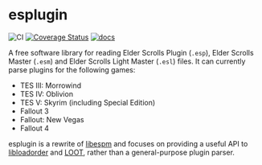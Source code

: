 esplugin
=======

![CI](https://github.com/Ortham/esplugin/workflows/CI/badge.svg?branch=master)
[![Coverage Status](https://coveralls.io/repos/github/Ortham/esplugin/badge.svg?branch=master)](https://coveralls.io/github/Ortham/esplugin?branch=master)
[![docs](https://docs.rs/esplugin/badge.svg)](https://docs.rs/crate/esplugin)

A free software library for reading Elder Scrolls Plugin (`.esp`), Elder Scrolls Master (`.esm`) and Elder Scrolls Light Master (`.esl`) files. It can currently parse plugins for the following games:

* TES III: Morrowind
* TES IV: Oblivion
* TES V: Skyrim (including Special Edition)
* Fallout 3
* Fallout: New Vegas
* Fallout 4

esplugin is a rewrite of [libespm](https://github.com/Ortham/libespm) and focuses on providing a useful API to [libloadorder](https://github.com/Ortham/libloadorder) and [LOOT](https://github.com/loot/loot), rather than a general-purpose plugin parser.
